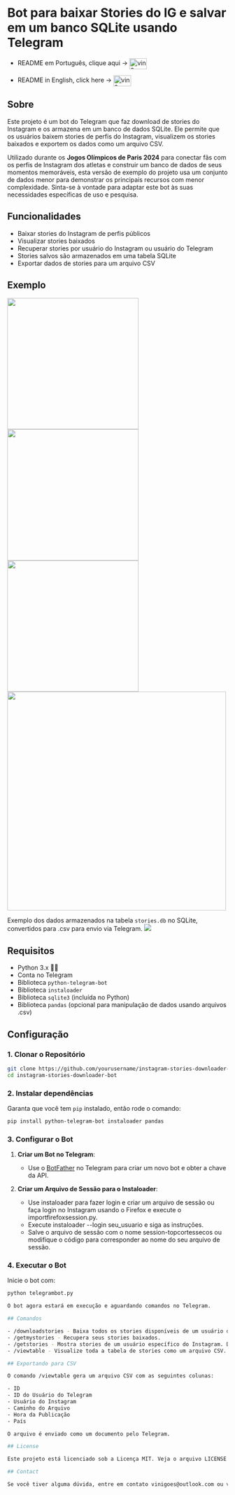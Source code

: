 # Bot para baixar Stories do IG e salvar em um banco SQLite usando Telegram
- README em Português, clique aqui -> [<img align="center" alt="vin0x-brasil" height="25" width="40" src="https://github.com/hampusborgos/country-flags/blob/main/png250px/br.png">](https://github.com/vin0x/ig-stories-telegram-db/blob/main/README-pt_br.md)

- README in English, click here -> [<img align="center" alt="vin0x-windows" height="25" width="40" src="https://github.com/hampusborgos/country-flags/blob/main/png250px/us.png">](https://github.com/vin0x/ig-stories-telegram-db/blob/main/README.md)

## Sobre

Este projeto é um bot do Telegram que faz download de stories do Instagram e os armazena em um banco de dados SQLite. Ele permite que os usuários baixem stories de perfis do Instagram, visualizem os stories baixados e exportem os dados como um arquivo CSV.

Utilizado durante os **Jogos Olímpicos de Paris 2024** para conectar fãs com os perfis de Instagram dos atletas e construir um banco de dados de seus momentos memoráveis, esta versão de exemplo do projeto usa um conjunto de dados menor para demonstrar os principais recursos com menor complexidade. Sinta-se à vontade para adaptar este bot às suas necessidades específicas de uso e pesquisa.

## Funcionalidades

- Baixar stories do Instagram de perfis públicos
- Visualizar stories baixados
- Recuperar stories por usuário do Instagram ou usuário do Telegram
- Stories salvos são armazenados em uma tabela SQLite
- Exportar dados de stories para um arquivo CSV

## Exemplo
  <img src="images/Capture.PNG" width="300" />
  <img src="images/Capture2.PNG" width="300" />
  <img src="images/Capture3.PNG" width="300" />
  <img src="images/Capture5.PNG" width="500" />

Exemplo dos dados armazenados na tabela `stories.db` no SQLite, convertidos para .csv para envio via Telegram.
  <img src="images/Capture4.PNG">

## Requisitos

- Python 3.x 🐍🐍
- Conta no Telegram
- Biblioteca `python-telegram-bot`
- Biblioteca `instaloader`
- Biblioteca `sqlite3` (incluída no Python)
- Biblioteca `pandas` (opcional para manipulação de dados usando arquivos .csv)

## Configuração

### 1. Clonar o Repositório

```bash
git clone https://github.com/yourusername/instagram-stories-downloader-bot.git
cd instagram-stories-downloader-bot
```

### 2. Instalar dependências

Garanta que você tem `pip` instalado, então rode o comando:

```bash
pip install python-telegram-bot instaloader pandas
```

### 3. Configurar o Bot

1. **Criar um Bot no Telegram**:
   - Use o [BotFather](https://core.telegram.org/bots#botfather) no Telegram para criar um novo bot e obter a chave da API.

2. **Criar um Arquivo de Sessão para o Instaloader**:
   - Use instaloader para fazer login e criar um arquivo de sessão ou faça login no Instagram usando o Firefox e execute o importfirefoxsession.py.
   - Execute instaloader --login seu_usuario e siga as instruções.
   - Salve o arquivo de sessão com o nome session-topcortessecos ou modifique o código para corresponder ao nome do seu arquivo de sessão.

### 4. Executar o Bot
Inicie o bot com:

```bash
python telegrambot.py

O bot agora estará em execução e aguardando comandos no Telegram.

## Comandos

- /downloadstories - Baixa todos os stories disponíveis de um usuário do Instagram. Digite o nome de usuário sem @.
- /getmystories - Recupera seus stories baixados.
- /getstories - Mostra stories de um usuário específico do Instagram. Digite o nome de usuário para buscar os stories.
- /viewtable - Visualize toda a tabela de stories como um arquivo CSV.

## Exportando para CSV

O comando /viewtable gera um arquivo CSV com as seguintes colunas:

- ID
- ID do Usuário do Telegram
- Usuário do Instagram
- Caminho do Arquivo
- Hora da Publicação
- País

O arquivo é enviado como um documento pelo Telegram.

## License

Este projeto está licenciado sob a Licença MIT. Veja o arquivo LICENSE para mais detalhes.

## Contact

Se você tiver alguma dúvida, entre em contato vinigoes@outlook.com ou vinox_quente no Discord.
